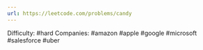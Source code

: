 ```yaml
---
url: https://leetcode.com/problems/candy
---
```


Difficulty: #hard
Companies: #amazon #apple #google #microsoft #salesforce #uber